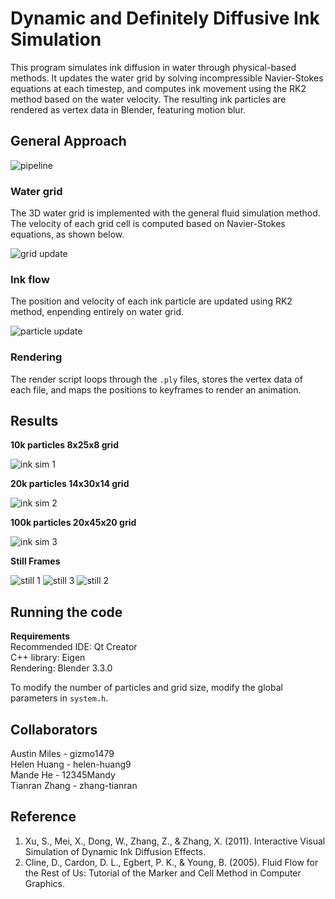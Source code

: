 # Dynamic and Definitely Diffusive Ink Simulation

This program simulates ink diffusion in water through physical-based methods. It updates the water grid by solving incompressible Navier-Stokes equations at each timestep, and computes ink movement using the RK2 method based on the water velocity. The resulting ink particles are rendered as vertex data in Blender, featuring motion blur.

## General Approach
![pipeline](assets/pipeline.png)

### Water grid
The 3D water grid is implemented with the general fluid simulation method. The velocity of each grid cell is computed based on Navier-Stokes equations, as shown below.  

![grid update](assets/Navier%20Stokes%20Equations.png)

### Ink flow
The position and velocity of each ink particle are updated using RK2 method, enpending entirely on water grid. 

![particle update](assets/RK2.png)

### Rendering
The render script loops through the `.ply` files, stores the vertex data of each file, and maps the positions to keyframes to render an animation. 

## Results

**10k particles 8x25x8 grid**

![ink sim 1](assets/10k_8x25x8.gif)

**20k particles 14x30x14 grid**

![ink sim 2](assets/20k_14x30x14.gif)

**100k particles 20x45x20 grid**

![ink sim 3](assets/100k_20x45x20.gif)

**Still Frames**

![still 1](assets/still_1.png)
![still 3](assets/still_3.png)
![still 2](assets/still_2.png)

## Running the code
**Requirements**\
Recommended IDE: Qt Creator\
C++ library: Eigen\
Rendering: Blender 3.3.0

To modify the number of particles and grid size, modify the global parameters in `system.h`. 

## Collaborators
Austin Miles - gizmo1479\
Helen Huang - helen-huang9\
Mande He - 12345Mandy\
Tianran Zhang - zhang-tianran

## Reference
1. Xu, S., Mei, X., Dong, W., Zhang, Z., & Zhang, X. (2011). Interactive Visual Simulation of Dynamic Ink Diffusion Effects. 
2. Cline, D., Cardon, D. L., Egbert, P. K., & Young, B. (2005). Fluid Flow for the Rest of Us: Tutorial of the Marker and Cell Method in Computer Graphics.